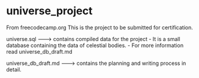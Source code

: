 # universe_project
From freecodecamp.org
This is the project to be submitted for certification.

universe.sql ---> contains compiled data for the project
    - It is a small database containing the data of celestial bodies.
    - For more information read universe_db_draft.md

universe_db_draft.md ---> contains the planning and writing process in detail.